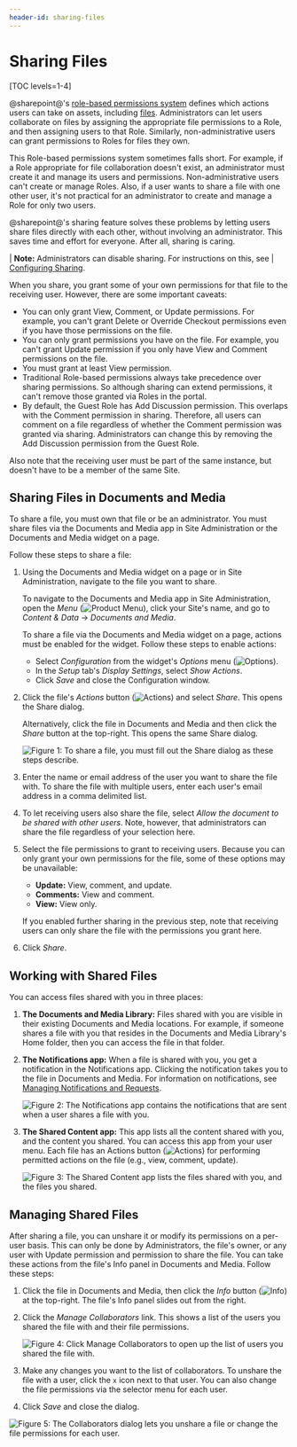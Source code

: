 ```yaml
---
header-id: sharing-files
---
```


# Sharing Files

[TOC levels=1-4]

@sharepoint@'s 
[role-based permissions system](/docs/7-2/user/-/knowledge_base/u/roles-and-permissions) 
defines which actions users can take on assets, including 
[files](/docs/7-2/user/-/knowledge_base/u/adding-files-to-a-document-library#granting-file-permissions-and-roles). 
Administrators can let users collaborate on files by assigning the appropriate 
file permissions to a Role, and then assigning users to that Role. Similarly, 
non-administrative users can grant permissions to Roles for files they own. 

This Role-based permissions system sometimes falls short. For example, if a Role 
appropriate for file collaboration doesn't exist, an administrator must create 
it and manage its users and permissions. Non-administrative users can't create 
or manage Roles. Also, if a user wants to share a file with one other user, it's 
not practical for an administrator to create and manage a Role for only two 
users. 

@sharepoint@'s sharing feature solves these problems by letting users share 
files directly with each other, without involving an administrator. This saves 
time and effort for everyone. After all, sharing is caring. 

| **Note:** Administrators can disable sharing. For instructions on this, see 
| [Configuring Sharing](/docs/7-2/user/-/knowledge_base/u/configuring-sharing). 

When you share, you grant some of your own permissions for that file to the
receiving user. However, there are some important caveats: 

-   You can only grant View, Comment, or Update permissions. For example, you 
    can't grant Delete or Override Checkout permissions even if you have those 
    permissions on the file. 
-   You can only grant permissions you have on the file. For example, you can't 
    grant Update permission if you only have View and Comment permissions on the 
    file. 
-   You must grant at least View permission. 
-   Traditional Role-based permissions always take precedence over sharing 
    permissions. So although sharing can extend permissions, it can't remove 
    those granted via Roles in the portal. 
-   By default, the Guest Role has Add Discussion permission. This overlaps with
    the Comment permission in sharing. Therefore, all users can comment on
    a file regardless of whether the Comment permission was granted via sharing.
    Administrators can change this by removing the Add Discussion permission
    from the Guest Role. 

Also note that the receiving user must be part of the same instance, but doesn't 
have to be a member of the same Site. 

## Sharing Files in Documents and Media

To share a file, you must own that file or be an administrator. You must share
files via the Documents and Media app in Site Administration or the Documents
and Media widget on a page. 

Follow these steps to share a file: 

1.  Using the Documents and Media widget on a page or in Site Administration,
    navigate to the file you want to share.

    To navigate to the Documents and Media app in Site Administration, open the 
    *Menu* 
    (![Product Menu](../../../../images/icon-menu.png)), 
    click your Site's name, and go to *Content & Data* &rarr; 
    *Documents and Media*. 

    To share a file via the Documents and Media widget on a page, actions must 
    be enabled for the widget. Follow these steps to enable actions: 

    -   Select *Configuration* from the widget's *Options* menu 
        (![Options](../../../../images/icon-app-options.png)). 
    -   In the *Setup* tab's *Display Settings*, select *Show Actions*. 
    -   Click *Save* and close the Configuration window. 

2.  Click the file's *Actions* button 
    (![Actions](../../../../images/icon-actions.png)) 
    and select *Share*. This opens the Share dialog. 

    Alternatively, click the file in Documents and Media and then click the 
    *Share* button at the top-right. This opens the same Share dialog. 

    ![Figure 1: To share a file, you must fill out the Share dialog as these steps describe.](../../../../images/sharing-file.png)

3.  Enter the name or email address of the user you want to share the file with. 
    To share the file with multiple users, enter each user's email address in a 
    comma delimited list. 

4.  To let receiving users also share the file, select 
    *Allow the document to be shared with other users*. Note, however, that 
    administrators can share the file regardless of your selection here. 

5.  Select the file permissions to grant to receiving users. Because you can 
    only grant your own permissions for the file, some of these options may be 
    unavailable: 

    -   **Update:** View, comment, and update.
    -   **Comments:** View and comment.
    -   **View:** View only.

    If you enabled further sharing in the previous step, note that receiving 
    users can only share the file with the permissions you grant here. 

6.  Click *Share*. 

## Working with Shared Files

You can access files shared with you in three places: 

1.  **The Documents and Media Library:** Files shared with you are visible in 
    their existing Documents and Media locations. For example, if someone shares 
    a file with you that resides in the Documents and Media Library's Home 
    folder, then you can access the file in that folder. 

2.  **The Notifications app:** When a file is shared with you, you get a 
    notification in the Notifications app. Clicking the notification takes you 
    to the file in Documents and Media. For information on notifications, see 
    [Managing Notifications and Requests](/docs/7-2/user/-/knowledge_base/u/managing-notifications-and-requests). 

    ![Figure 2: The Notifications app contains the notifications that are sent when a user shares a file with you.](../../../../images/sharing-notifications.png)

3.  **The Shared Content app:** This app lists all the content shared with you, 
    and the content you shared. You can access this app from your user menu. 
    Each file has an Actions button 
    (![Actions](../../../../images/icon-actions.png)) 
    for performing permitted actions on the file (e.g., view, comment, update). 

    ![Figure 3: The Shared Content app lists the files shared with you, and the files you shared.](../../../../images/shared-content-app.png)

## Managing Shared Files

After sharing a file, you can unshare it or modify its permissions on a per-user 
basis. This can only be done by Administrators, the file's owner, or any user 
with Update permission and permission to share the file. You can take these 
actions from the file's Info panel in Documents and Media. Follow these steps: 

1.  Click the file in Documents and Media, then click the *Info* button 
    (![Info](../../../../images/icon-information-dm.png)) 
    at the top-right. The file's Info panel slides out from the right. 

2.  Click the *Manage Collaborators* link. This shows a list of the users you
    shared the file with and their file permissions. 

    ![Figure 4: Click *Manage Collaborators* to open up the list of users you shared the file with.](../../../../images/sharing-info.png)

3.  Make any changes you want to the list of collaborators. To unshare the file 
    with a user, click the `x` icon next to that user. You can also change the 
    file permissions via the selector menu for each user. 

4.  Click *Save* and close the dialog. 

![Figure 5: The Collaborators dialog lets you unshare a file or change the file permissions for each user.](../../../../images/sharing-collaborators.png)
